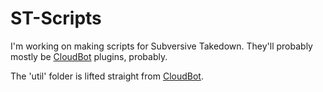 ST-Scripts
==========

I'm working on making scripts for Subversive Takedown. They'll probably mostly be [CloudBot](https://github.com/ClouDev/CloudBot) plugins, probably.

The 'util' folder is lifted straight from [CloudBot](https://github.com/ClouDev/CloudBot/tree/master/plugins/util).
